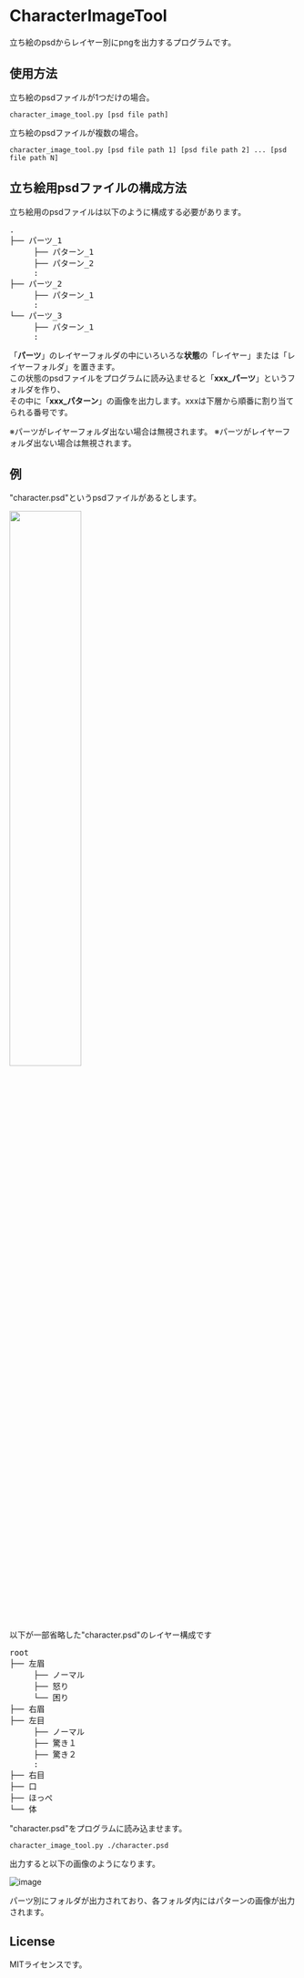 # CharacterImageTool
立ち絵のpsdからレイヤー別にpngを出力するプログラムです。

## 使用方法
立ち絵のpsdファイルが1つだけの場合。
```
character_image_tool.py [psd file path]
```
立ち絵のpsdファイルが複数の場合。
```
character_image_tool.py [psd file path 1] [psd file path 2] ... [psd file path N] 
```

## 立ち絵用psdファイルの構成方法
立ち絵用のpsdファイルは以下のように構成する必要があります。
<pre>
.
├── パーツ_1
     ├── パターン_1
     ├── パターン_2
     :
├── パーツ_2
     ├── パターン_1
     :
└── パーツ_3
     ├── パターン_1
     :
</pre>
「**パーツ**」のレイヤーフォルダの中にいろいろな**状態**の「レイヤー」または「レイヤーフォルダ」を置きます。<br>
この状態のpsdファイルをプログラムに読み込ませると「**xxx_パーツ**」というフォルダを作り、<br>
その中に「**xxx_パターン**」の画像を出力します。xxxは下層から順番に割り当てられる番号です。

※パーツがレイヤーフォルダ出ない場合は無視されます。
※パーツがレイヤーフォルダ出ない場合は無視されます。

## 例
"character.psd"というpsdファイルがあるとします。

<img src="https://user-images.githubusercontent.com/73507097/216595025-8ffc0331-0fff-4d47-8a5b-16ebb8ca9351.png" width="50%">

以下が一部省略した"character.psd"のレイヤー構成です
<pre>
root
├── 左眉
     ├── ノーマル
     ├── 怒り
     └── 困り
├── 右眉
├── 左目
     ├── ノーマル
     ├── 驚き１
     ├── 驚き２
     :
├── 右目
├── 口
├── ほっぺ
└── 体
</pre>


"character.psd"をプログラムに読み込ませます。
```
character_image_tool.py ./character.psd
```


出力すると以下の画像のようになります。

![image](https://user-images.githubusercontent.com/73507097/216598754-74a695cf-dd2a-4e4b-a0cc-4a8a1d18d7de.png)

パーツ別にフォルダが出力されており、各フォルダ内にはパターンの画像が出力されます。


## License
MITライセンスです。
